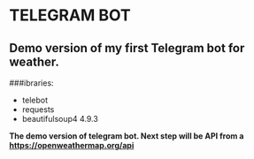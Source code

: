 # TELEGRAM BOT


## Demo version of my first Telegram bot for weather.

###ibraries:
* telebot
* requests
* beautifulsoup4 4.9.3



**The demo version of telegram bot. Next step will be API from a
https://openweathermap.org/api**  

